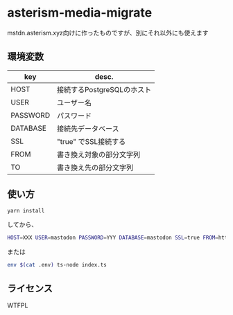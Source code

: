 asterism-media-migrate
====

mstdn.asterism.xyz向けに作ったものですが、別にそれ以外にも使えます

## 環境変数

| key | desc. |
| - | - |
| HOST | 接続するPostgreSQLのホスト |
| USER | ユーザー名 |
| PASSWORD | パスワード |
| DATABASE | 接続先データベース |
| SSL | "true" でSSL接続する |
| FROM | 書き換え対象の部分文字列 |
| TO | 書き換え先の部分文字列 |

## 使い方

```sh
yarn install
```

してから、

```sh
HOST=XXX USER=mastodon PASSWORD=YYY DATABASE=mastodon SSL=true FROM=https://s3-ap-northeast-1.amazonaws.com/mastodon-asterism TO=https://media-mstdn.asterism.xyz ts-node index.ts
```

または

```sh
env $(cat .env) ts-node index.ts
```

## ライセンス

WTFPL